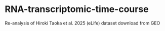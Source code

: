 # RNA-transcriptomic-time-course
Re-analysis of Hiroki Taoka et al. 2025 (eLife)
dataset download from GEO
